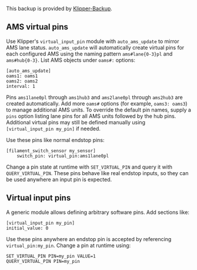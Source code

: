 

This backup is provided by [Klipper-Backup](https://github.com/Staubgeborener/klipper-backup).

## AMS virtual pins

Use Klipper's `virtual_input_pin` module with `auto_ams_update` to
mirror AMS lane status. `auto_ams_update` will automatically create
virtual pins for each configured AMS using the naming pattern
`ams#lane{0-3}pl` and `ams#hub{0-3}`. List AMS objects under
`oams#:` options:

```
[auto_ams_update]
oams1: oams1
oams2: oams2
interval: 1
```

Pins `ams1lane0pl` through `ams1hub3` and `ams2lane0pl` through
`ams2hub3` are created automatically. Add more `oams#` options (for
example, `oams3: oams3`) to manage additional AMS units. To override the
default pin names, supply a `pins` option listing lane pins for all AMS
units followed by the hub pins. Additional virtual pins may still be
defined manually using `[virtual_input_pin my_pin]` if needed.

Use these pins like normal endstop pins:

```
[filament_switch_sensor my_sensor]
    switch_pin: virtual_pin:ams1lane0pl
```

Change a pin state at runtime with `SET_VIRTUAL_PIN` and query it with
`QUERY_VIRTUAL_PIN`. These pins behave like real endstop inputs, so they
can be used anywhere an input pin is expected.

## Virtual input pins

A generic module allows defining arbitrary software pins. Add sections like:

```
[virtual_input_pin my_pin]
initial_value: 0
```

Use these pins anywhere an endstop pin is accepted by referencing
`virtual_pin:my_pin`. Change a pin at runtime using:

```
SET_VIRTUAL_PIN PIN=my_pin VALUE=1
QUERY_VIRTUAL_PIN PIN=my_pin
```

